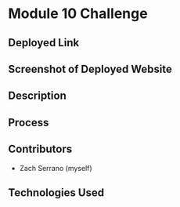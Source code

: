 # Module 10 Challenge

## Deployed Link

## Screenshot of Deployed Website


## Description


## Process


## Contributors
- Zach Serrano (myself)

## Technologies Used
